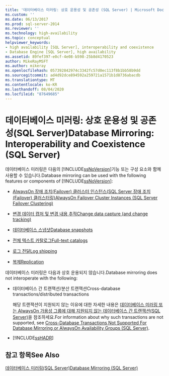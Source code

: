 ```yaml
---
title: '데이터베이스 미러링: 상호 운용성 및 공존성 (SQL Server) | Microsoft Docs'
ms.custom: ''
ms.date: 06/13/2017
ms.prod: sql-server-2014
ms.reviewer: ''
ms.technology: high-availability
ms.topic: conceptual
helpviewer_keywords:
- high availability [SQL Server], interoperability and coexistence
- Database Engine [SQL Server], high availability
ms.assetid: 89fef397-e0cf-4e08-b598-25b8d4170523
author: MikeRayMSFT
ms.author: mikeray
ms.openlocfilehash: 057392842974c3342fc57d0ec113f8b1bb58b9dd
ms.sourcegitcommit: ad4d92dce894592a259721a1571b1d8736abacdb
ms.translationtype: MT
ms.contentlocale: ko-KR
ms.lasthandoff: 08/04/2020
ms.locfileid: "87649685"
---
```

# <a name="database-mirroring-interoperability-and-coexistence-sql-server"></a><span data-ttu-id="9f674-102">데이터베이스 미러링: 상호 운용성 및 공존성(SQL Server)</span><span class="sxs-lookup"><span data-stu-id="9f674-102">Database Mirroring: Interoperability and Coexistence (SQL Server)</span></span>
  <span data-ttu-id="9f674-103">데이터베이스 미러링은 다음의 [!INCLUDE[ssNoVersion](../../includes/ssnoversion-md.md)]기능 또는 구성 요소와 함께 사용할 수 있습니다.</span><span class="sxs-lookup"><span data-stu-id="9f674-103">Database mirroring can be used with the following features or components of [!INCLUDE[ssNoVersion](../../includes/ssnoversion-md.md)]:</span></span>  
  
-   [<span data-ttu-id="9f674-104">AlwaysOn 장애 조치(Failover) 클러스터 인스턴스(SQL Server 장애 조치(Failover) 클러스터링)</span><span class="sxs-lookup"><span data-stu-id="9f674-104">AlwaysOn Failover Cluster Instances (SQL Server Failover Clustering)</span></span>](database-mirroring-and-sql-server-failover-cluster-instances.md)  
  
-   [<span data-ttu-id="9f674-105">변경 데이터 캡처 및 변경 내용 추적</span><span class="sxs-lookup"><span data-stu-id="9f674-105">Change data capture (and change tracking)</span></span>](../../relational-databases/track-changes/change-data-capture-and-other-sql-server-features.md)  
  
-   [<span data-ttu-id="9f674-106">데이터베이스 스냅샷</span><span class="sxs-lookup"><span data-stu-id="9f674-106">Database snapshots</span></span>](../../relational-databases/databases/database-snapshots-sql-server.md)  
  
-   [<span data-ttu-id="9f674-107">전체 텍스트 카탈로그</span><span class="sxs-lookup"><span data-stu-id="9f674-107">Full-text catalogs</span></span>](database-mirroring-and-full-text-catalogs-sql-server.md)  
  
-   [<span data-ttu-id="9f674-108">로그 전달</span><span class="sxs-lookup"><span data-stu-id="9f674-108">Log shipping</span></span>](database-mirroring-and-log-shipping-sql-server.md)  
  
-   [<span data-ttu-id="9f674-109">복제</span><span class="sxs-lookup"><span data-stu-id="9f674-109">Replication</span></span>](database-mirroring-and-replication-sql-server.md)  
  
 <span data-ttu-id="9f674-110">데이터베이스 미러링은 다음과 상호 운용되지 않습니다.</span><span class="sxs-lookup"><span data-stu-id="9f674-110">Database mirroring does not interoperate with the following:</span></span>  
  
-   <span data-ttu-id="9f674-111">데이터베이스 간 트랜잭션/분산 트랜잭션</span><span class="sxs-lookup"><span data-stu-id="9f674-111">Cross-database transactions/distributed transactions</span></span>  
  
     <span data-ttu-id="9f674-112">해당 트랜잭션이 지원되지 않는 이유에 대한 자세한 내용은 [데이터베이스 미러링 또는 AlwaysOn 가용성 그룹에 대해 지원되지 않는 데이터베이스 간 트랜잭션&#40;SQL Server&#41;](../availability-groups/windows/transactions-always-on-availability-and-database-mirroring.md)을 참조하세요.</span><span class="sxs-lookup"><span data-stu-id="9f674-112">For information about why such transactions are not supported, see [Cross-Database Transactions Not Supported For Database Mirroring or AlwaysOn Availability Groups &#40;SQL Server&#41;](../availability-groups/windows/transactions-always-on-availability-and-database-mirroring.md).</span></span>  
  
-   [!INCLUDE[ssHADR](../../includes/sshadr-md.md)]  
  
## <a name="see-also"></a><span data-ttu-id="9f674-113">참고 항목</span><span class="sxs-lookup"><span data-stu-id="9f674-113">See Also</span></span>  
 [<span data-ttu-id="9f674-114">데이터베이스 미러링&#40;SQL Server&#41;</span><span class="sxs-lookup"><span data-stu-id="9f674-114">Database Mirroring &#40;SQL Server&#41;</span></span>](database-mirroring-sql-server.md)  
  
  
